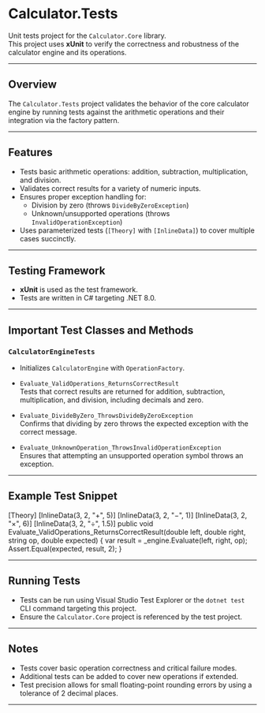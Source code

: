 ﻿# Calculator.Tests

Unit tests project for the `Calculator.Core` library.  
This project uses **xUnit** to verify the correctness and robustness of the calculator engine and its operations.

---

## Overview

The `Calculator.Tests` project validates the behavior of the core calculator engine by running tests against the arithmetic operations and their integration via the factory pattern.

---

## Features

- Tests basic arithmetic operations: addition, subtraction, multiplication, and division.
- Validates correct results for a variety of numeric inputs.
- Ensures proper exception handling for:
  - Division by zero (throws `DivideByZeroException`)
  - Unknown/unsupported operations (throws `InvalidOperationException`)
- Uses parameterized tests (`[Theory]` with `[InlineData]`) to cover multiple cases succinctly.

---

## Testing Framework

- **xUnit** is used as the test framework.
- Tests are written in C# targeting .NET 8.0.

---

## Important Test Classes and Methods

### `CalculatorEngineTests`

- Initializes `CalculatorEngine` with `OperationFactory`.
- `Evaluate_ValidOperations_ReturnsCorrectResult`  
  Tests that correct results are returned for addition, subtraction, multiplication, and division, including decimals and zero.
  
- `Evaluate_DivideByZero_ThrowsDivideByZeroException`  
  Confirms that dividing by zero throws the expected exception with the correct message.
  
- `Evaluate_UnknownOperation_ThrowsInvalidOperationException`  
  Ensures that attempting an unsupported operation symbol throws an exception.

---

## Example Test Snippet

[Theory]
[InlineData(3, 2, "+", 5)]
[InlineData(3, 2, "−", 1)]
[InlineData(3, 2, "×", 6)]
[InlineData(3, 2, "÷", 1.5)]
public void Evaluate_ValidOperations_ReturnsCorrectResult(double left, double right, string op, double expected)
{
    var result = _engine.Evaluate(left, right, op);
    Assert.Equal(expected, result, 2);
}

---

## Running Tests

* Tests can be run using Visual Studio Test Explorer or the `dotnet test` CLI command targeting this project.
* Ensure the `Calculator.Core` project is referenced by the test project.

---

## Notes

* Tests cover basic operation correctness and critical failure modes.
* Additional tests can be added to cover new operations if extended.
* Test precision allows for small floating-point rounding errors by using a tolerance of 2 decimal places.

---